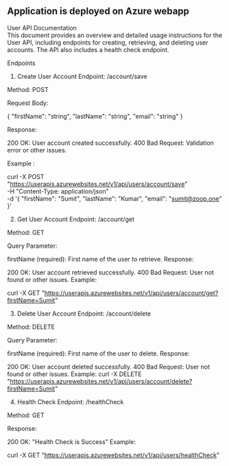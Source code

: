 ## Application is deployed on Azure webapp


User API Documentation  
This document provides an overview and detailed usage instructions for the User API, including endpoints for creating, retrieving, and deleting user accounts. The API also includes a health check endpoint.

Endpoints
1. Create User Account
Endpoint: /account/save

Method: POST

Request Body:

{
  "firstName": "string",
  "lastName": "string",
  "email": "string"
}

Response:

200 OK: User account created successfully.
400 Bad Request: Validation error or other issues.

Example :

curl -X POST "https://userapis.azurewebsites.net/v1/api/users/account/save" \
-H "Content-Type: application/json" \
-d '{
  "firstName": "Sumit",
  "lastName": "Kumar",
  "email": "sumit@zoop.one"
}'


2. Get User Account
Endpoint: /account/get

Method: GET

Query Parameter:

firstName (required): First name of the user to retrieve.
Response:

200 OK: User account retrieved successfully.
400 Bad Request: User not found or other issues.
Example:

curl -X GET "https://userapis.azurewebsites.net/v1/api/users/account/get?firstName=Sumit"


3. Delete User Account
Endpoint: /account/delete

Method: DELETE

Query Parameter:

firstName (required): First name of the user to delete.
Response:

200 OK: User account deleted successfully.
400 Bad Request: User not found or other issues.
Example:
curl -X DELETE "https://userapis.azurewebsites.net/v1/api/users/account/delete?firstName=Sumit"


4. Health Check
Endpoint: /healthCheck

Method: GET

Response:

200 OK: "Health Check is Success"
Example:

curl -X GET "https://userapis.azurewebsites.net/v1/api/users/healthCheck"
